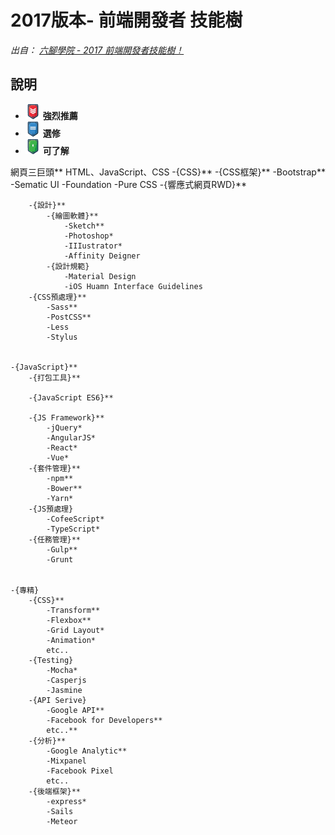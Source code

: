 # 2017版本- 前端開發者 技能樹  

*出自： [六腳學院 - 2017 前端開發者技能樹！](http://www.hexschool.com/2017/06/12/2017-06-12-skill_tree/)*

## 說明

* ![](./AboutMe-image/chevron-HIGH.png) **強烈推薦**
* ![](./AboutMe-image/chevron-MEDIUM.png) **選修**
* ![](./AboutMe-image/chevron-LOW.png) **可了解**


網頁三巨頭**
HTML、JavaScript、CSS
	-{CSS}**
		-{CSS框架}**
			-Bootstrap**
			-Sematic UI
			-Foundation
			-Pure CSS
		-{響應式網頁RWD}**
		
		-{設計}**
			-{繪圖軟體}**
				-Sketch**
				-Photoshop*
				-IIIustrator*
				-Affinity Deigner
			-{設計規範}
				-Material Design
				-iOS Huamn Interface Guidelines
		-{CSS預處理}**
			-Sass**
			-PostCSS**
			-Less
			-Stylus	

			
	-{JavaScript}**
		-{打包工具}**
		
		-{JavaScript ES6}**
		
		-{JS Framework}**
			-jQuery*
			-AngularJS*
			-React*
			-Vue*			
		-{套件管理}**
			-npm**
			-Bower**
			-Yarn*			
		-{JS預處理}
			-CofeeScript*
			-TypeScript*
		-{任務管理}**
			-Gulp**
			-Grunt
			
			
	-{專精}
		-{CSS}**
			-Transform**
			-Flexbox**
			-Grid Layout*
			-Animation*
			etc..
		-{Testing}
			-Mocha*
			-Casperjs
			-Jasmine
		-{API Serive}
			-Google API**
			-Facebook for Developers**
			etc..**
		-{分析}**
			-Google Analytic**
			-Mixpanel
			-Facebook Pixel
			etc..
		-{後端框架}**
			-express*
			-Sails
			-Meteor
